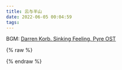 ```yaml
---
title: 云与半山
date: 2022-06-05 00:04:59
tags:
---
```


BGM: [Darren Korb. Sinking Feeling. Pyre OST](https://music.163.com/song?id=529824860)

{% raw %}
<div id="player_e86be15f6bebaec2"></div>
<script type="text/javascript" src="https://player.dogecloud.com/js/loader"></script>
<script type="text/javascript">
var player = new DogePlayer({
    container: document.getElementById('player_e86be15f6bebaec2'),
    userId: 2561,
    vcode: 'e86be15f6bebaec2',
    autoPlay: false
});
</script>
{% endraw %}